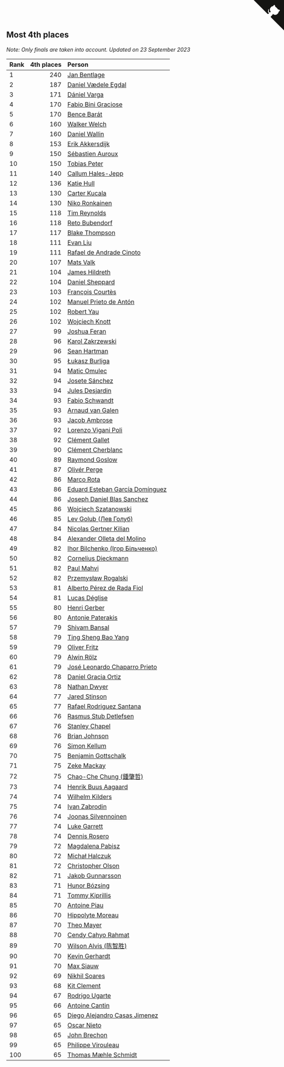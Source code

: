 ## Most 4th places

*Note: Only finals are taken into account.*
*Updated on 23 September 2023*

| Rank | 4th places | Person |
| :--- | ---: | :--- |
| 1 | 240 | [Jan Bentlage](https://www.worldcubeassociation.org/persons/2010BENT01) |
| 2 | 187 | [Daniel Vædele Egdal](https://www.worldcubeassociation.org/persons/2013EGDA01) |
| 3 | 171 | [Dániel Varga](https://www.worldcubeassociation.org/persons/2008VARG01) |
| 4 | 170 | [Fabio Bini Graciose](https://www.worldcubeassociation.org/persons/2010GRAC02) |
| 5 | 170 | [Bence Barát](https://www.worldcubeassociation.org/persons/2008BARA01) |
| 6 | 160 | [Walker Welch](https://www.worldcubeassociation.org/persons/2011WELC01) |
| 7 | 160 | [Daniel Wallin](https://www.worldcubeassociation.org/persons/2013WALL03) |
| 8 | 153 | [Erik Akkersdijk](https://www.worldcubeassociation.org/persons/2005AKKE01) |
| 9 | 150 | [Sébastien Auroux](https://www.worldcubeassociation.org/persons/2008AURO01) |
| 10 | 150 | [Tobias Peter](https://www.worldcubeassociation.org/persons/2014PETE03) |
| 11 | 140 | [Callum Hales-Jepp](https://www.worldcubeassociation.org/persons/2012HALE01) |
| 12 | 136 | [Katie Hull](https://www.worldcubeassociation.org/persons/2010HULL01) |
| 13 | 130 | [Carter Kucala](https://www.worldcubeassociation.org/persons/2015KUCA01) |
| 14 | 130 | [Niko Ronkainen](https://www.worldcubeassociation.org/persons/2010RONK01) |
| 15 | 118 | [Tim Reynolds](https://www.worldcubeassociation.org/persons/2005REYN01) |
| 16 | 118 | [Reto Bubendorf](https://www.worldcubeassociation.org/persons/2012BUBE01) |
| 17 | 117 | [Blake Thompson](https://www.worldcubeassociation.org/persons/2010THOM03) |
| 18 | 111 | [Evan Liu](https://www.worldcubeassociation.org/persons/2009LIUE01) |
| 19 | 111 | [Rafael de Andrade Cinoto](https://www.worldcubeassociation.org/persons/2007CINO01) |
| 20 | 107 | [Mats Valk](https://www.worldcubeassociation.org/persons/2007VALK01) |
| 21 | 104 | [James Hildreth](https://www.worldcubeassociation.org/persons/2009HILD01) |
| 22 | 104 | [Daniel Sheppard](https://www.worldcubeassociation.org/persons/2009SHEP01) |
| 23 | 103 | [François Courtès](https://www.worldcubeassociation.org/persons/2008COUR01) |
| 24 | 102 | [Manuel Prieto de Antón](https://www.worldcubeassociation.org/persons/2015ANTO04) |
| 25 | 102 | [Robert Yau](https://www.worldcubeassociation.org/persons/2009YAUR01) |
| 26 | 102 | [Wojciech Knott](https://www.worldcubeassociation.org/persons/2011KNOT01) |
| 27 | 99 | [Joshua Feran](https://www.worldcubeassociation.org/persons/2011FERA01) |
| 28 | 96 | [Karol Zakrzewski](https://www.worldcubeassociation.org/persons/2014ZAKR01) |
| 29 | 96 | [Sean Hartman](https://www.worldcubeassociation.org/persons/2016HART02) |
| 30 | 95 | [Łukasz Burliga](https://www.worldcubeassociation.org/persons/2013BURL01) |
| 31 | 94 | [Matic Omulec](https://www.worldcubeassociation.org/persons/2010OMUL02) |
| 32 | 94 | [Josete Sánchez](https://www.worldcubeassociation.org/persons/2015SANC18) |
| 33 | 94 | [Jules Desjardin](https://www.worldcubeassociation.org/persons/2010DESJ01) |
| 34 | 93 | [Fabio Schwandt](https://www.worldcubeassociation.org/persons/2014SCHW02) |
| 35 | 93 | [Arnaud van Galen](https://www.worldcubeassociation.org/persons/2006GALE01) |
| 36 | 93 | [Jacob Ambrose](https://www.worldcubeassociation.org/persons/2010AMBR01) |
| 37 | 92 | [Lorenzo Vigani Poli](https://www.worldcubeassociation.org/persons/2007POLI01) |
| 38 | 92 | [Clément Gallet](https://www.worldcubeassociation.org/persons/2004GALL02) |
| 39 | 90 | [Clément Cherblanc](https://www.worldcubeassociation.org/persons/2014CHER05) |
| 40 | 89 | [Raymond Goslow](https://www.worldcubeassociation.org/persons/2014GOSL01) |
| 41 | 87 | [Olivér Perge](https://www.worldcubeassociation.org/persons/2007PERG01) |
| 42 | 86 | [Marco Rota](https://www.worldcubeassociation.org/persons/2009ROTA01) |
| 43 | 86 | [Eduard Esteban García Domínguez](https://www.worldcubeassociation.org/persons/2011EDUA01) |
| 44 | 86 | [Joseph Daniel Blas Sanchez](https://www.worldcubeassociation.org/persons/2016SANC08) |
| 45 | 86 | [Wojciech Szatanowski](https://www.worldcubeassociation.org/persons/2011SZAT01) |
| 46 | 85 | [Lev Golub (Лев Голуб)](https://www.worldcubeassociation.org/persons/2014HOLU01) |
| 47 | 84 | [Nicolas Gertner Kilian](https://www.worldcubeassociation.org/persons/2013GERT01) |
| 48 | 84 | [Alexander Olleta del Molino](https://www.worldcubeassociation.org/persons/2008OLLE01) |
| 49 | 82 | [Ihor Bilchenko (Ігор Більченко)](https://www.worldcubeassociation.org/persons/2011BILC01) |
| 50 | 82 | [Cornelius Dieckmann](https://www.worldcubeassociation.org/persons/2009DIEC01) |
| 51 | 82 | [Paul Mahvi](https://www.worldcubeassociation.org/persons/2012MAHV01) |
| 52 | 82 | [Przemysław Rogalski](https://www.worldcubeassociation.org/persons/2013ROGA02) |
| 53 | 81 | [Alberto Pérez de Rada Fiol](https://www.worldcubeassociation.org/persons/2011FIOL01) |
| 54 | 81 | [Lucas Déglise](https://www.worldcubeassociation.org/persons/2015DEGL01) |
| 55 | 80 | [Henri Gerber](https://www.worldcubeassociation.org/persons/2014GERB01) |
| 56 | 80 | [Antonie Paterakis](https://www.worldcubeassociation.org/persons/2012PATE01) |
| 57 | 79 | [Shivam Bansal](https://www.worldcubeassociation.org/persons/2011BANS02) |
| 58 | 79 | [Ting Sheng Bao Yang](https://www.worldcubeassociation.org/persons/2008BAOY01) |
| 59 | 79 | [Oliver Fritz](https://www.worldcubeassociation.org/persons/2014FRIT02) |
| 60 | 79 | [Alwin Rölz](https://www.worldcubeassociation.org/persons/2016ROLZ01) |
| 61 | 79 | [José Leonardo Chaparro Prieto](https://www.worldcubeassociation.org/persons/2011CHAP01) |
| 62 | 78 | [Daniel Gracia Ortiz](https://www.worldcubeassociation.org/persons/2009ORTI01) |
| 63 | 78 | [Nathan Dwyer](https://www.worldcubeassociation.org/persons/2011DWYE02) |
| 64 | 77 | [Jared Stinson](https://www.worldcubeassociation.org/persons/2014STIN01) |
| 65 | 77 | [Rafael Rodriguez Santana](https://www.worldcubeassociation.org/persons/2012SANT12) |
| 66 | 76 | [Rasmus Stub Detlefsen](https://www.worldcubeassociation.org/persons/2014DETL01) |
| 67 | 76 | [Stanley Chapel](https://www.worldcubeassociation.org/persons/2016CHAP04) |
| 68 | 76 | [Brian Johnson](https://www.worldcubeassociation.org/persons/2013JOHN10) |
| 69 | 76 | [Simon Kellum](https://www.worldcubeassociation.org/persons/2016KELL12) |
| 70 | 75 | [Benjamin Gottschalk](https://www.worldcubeassociation.org/persons/2016GOTT01) |
| 71 | 75 | [Zeke Mackay](https://www.worldcubeassociation.org/persons/2015MACK06) |
| 72 | 75 | [Chao-Che Chung (鍾肇哲)](https://www.worldcubeassociation.org/persons/2012CHON03) |
| 73 | 74 | [Henrik Buus Aagaard](https://www.worldcubeassociation.org/persons/2006BUUS01) |
| 74 | 74 | [Wilhelm Kilders](https://www.worldcubeassociation.org/persons/2010KILD02) |
| 75 | 74 | [Ivan Zabrodin](https://www.worldcubeassociation.org/persons/2012ZABR01) |
| 76 | 74 | [Joonas Silvennoinen](https://www.worldcubeassociation.org/persons/2016SILV07) |
| 77 | 74 | [Luke Garrett](https://www.worldcubeassociation.org/persons/2017GARR05) |
| 78 | 74 | [Dennis Rosero](https://www.worldcubeassociation.org/persons/2010ROSE03) |
| 79 | 72 | [Magdalena Pabisz](https://www.worldcubeassociation.org/persons/2017PABI01) |
| 80 | 72 | [Michał Halczuk](https://www.worldcubeassociation.org/persons/2006HALC01) |
| 81 | 72 | [Christopher Olson](https://www.worldcubeassociation.org/persons/2009OLSO01) |
| 82 | 71 | [Jakob Gunnarsson](https://www.worldcubeassociation.org/persons/2015GUNN01) |
| 83 | 71 | [Hunor Bózsing](https://www.worldcubeassociation.org/persons/2009BOZS01) |
| 84 | 71 | [Tommy Kiprillis](https://www.worldcubeassociation.org/persons/2014KIPR01) |
| 85 | 70 | [Antoine Piau](https://www.worldcubeassociation.org/persons/2008PIAU01) |
| 86 | 70 | [Hippolyte Moreau](https://www.worldcubeassociation.org/persons/2008MORE02) |
| 87 | 70 | [Theo Mayer](https://www.worldcubeassociation.org/persons/2012MAYE01) |
| 88 | 70 | [Cendy Cahyo Rahmat](https://www.worldcubeassociation.org/persons/2010RAHM02) |
| 89 | 70 | [Wilson Alvis (陈智胜)](https://www.worldcubeassociation.org/persons/2011ALVI01) |
| 90 | 70 | [Kevin Gerhardt](https://www.worldcubeassociation.org/persons/2013GERH01) |
| 91 | 70 | [Max Siauw](https://www.worldcubeassociation.org/persons/2017SIAU02) |
| 92 | 69 | [Nikhil Soares](https://www.worldcubeassociation.org/persons/2015SOAR01) |
| 93 | 68 | [Kit Clement](https://www.worldcubeassociation.org/persons/2008CLEM01) |
| 94 | 67 | [Rodrigo Ugarte](https://www.worldcubeassociation.org/persons/2015UGAR01) |
| 95 | 66 | [Antoine Cantin](https://www.worldcubeassociation.org/persons/2010CANT02) |
| 96 | 65 | [Diego Alejandro Casas Jimenez](https://www.worldcubeassociation.org/persons/2014JIME05) |
| 97 | 65 | [Oscar Nieto](https://www.worldcubeassociation.org/persons/2014NIET03) |
| 98 | 65 | [John Brechon](https://www.worldcubeassociation.org/persons/2010BREC01) |
| 99 | 65 | [Philippe Virouleau](https://www.worldcubeassociation.org/persons/2008VIRO01) |
| 100 | 65 | [Thomas Mæhle Schmidt](https://www.worldcubeassociation.org/persons/2013SCHM02) |


<a href="https://github.com/JustinTimeCuber/wca_statistics" class="github-corner" aria-label="View source on Github"><svg width="80" height="80" viewBox="0 0 250 250" style="fill:#151513; color:#fff; position: absolute; top: 0; border: 0; right: 0;" aria-hidden="true"><path d="M0,0 L115,115 L130,115 L142,142 L250,250 L250,0 Z"></path><path d="M128.3,109.0 C113.8,99.7 119.0,89.6 119.0,89.6 C122.0,82.7 120.5,78.6 120.5,78.6 C119.2,72.0 123.4,76.3 123.4,76.3 C127.3,80.9 125.5,87.3 125.5,87.3 C122.9,97.6 130.6,101.9 134.4,103.2" fill="currentColor" style="transform-origin: 130px 106px;" class="octo-arm"></path><path d="M115.0,115.0 C114.9,115.1 118.7,116.5 119.8,115.4 L133.7,101.6 C136.9,99.2 139.9,98.4 142.2,98.6 C133.8,88.0 127.5,74.4 143.8,58.0 C148.5,53.4 154.0,51.2 159.7,51.0 C160.3,49.4 163.2,43.6 171.4,40.1 C171.4,40.1 176.1,42.5 178.8,56.2 C183.1,58.6 187.2,61.8 190.9,65.4 C194.5,69.0 197.7,73.2 200.1,77.6 C213.8,80.2 216.3,84.9 216.3,84.9 C212.7,93.1 206.9,96.0 205.4,96.6 C205.1,102.4 203.0,107.8 198.3,112.5 C181.9,128.9 168.3,122.5 157.7,114.1 C157.9,116.9 156.7,120.9 152.7,124.9 L141.0,136.5 C139.8,137.7 141.6,141.9 141.8,141.8 Z" fill="currentColor" class="octo-body"></path></svg></a><style>.github-corner:hover .octo-arm{animation:octocat-wave 560ms ease-in-out}@keyframes octocat-wave{0%,100%{transform:rotate(0)}20%,60%{transform:rotate(-25deg)}40%,80%{transform:rotate(10deg)}}@media (max-width:500px){.github-corner:hover .octo-arm{animation:none}.github-corner .octo-arm{animation:octocat-wave 560ms ease-in-out}}</style>
